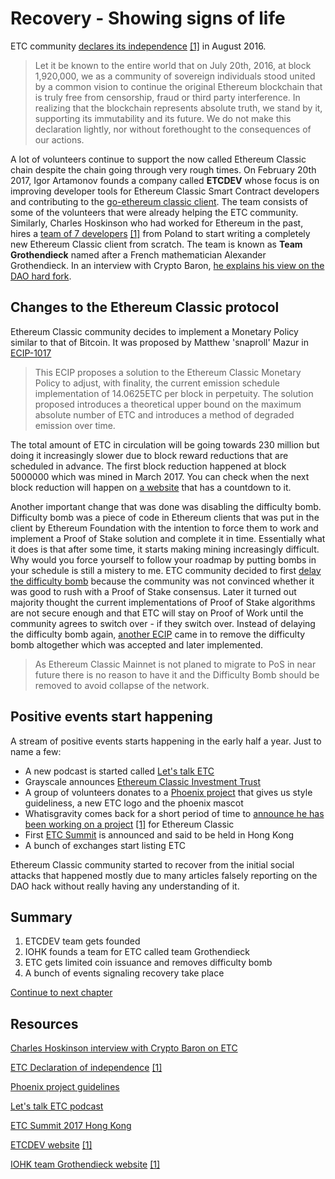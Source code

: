 # Recovery - Showing signs of life

ETC community [declares its independence](https://ethereumclassic.github.io/assets/ETC_Declaration_of_Independence.pdf) [[1]](http://archive.is/9agND) in August 2016.
>Let it be known to the entire world that on July 20th, 2016, at block 1,920,000, we as a community of sovereign
individuals stood united by a common vision to continue the original Ethereum blockchain that is truly free from
censorship, fraud or third party interference. In realizing that the blockchain represents absolute truth, we stand
by it, supporting its immutability and its future. We do not make this declaration lightly, nor without forethought to
the consequences of our actions.

A lot of volunteers continue to support the now called Ethereum Classic chain despite the chain going through very rough times.
On February 20th 2017, Igor Artamonov founds a company called **ETCDEV** whose focus is on improving developer tools for Ethereum Classic Smart Contract
developers and contributing to the [go-ethereum classic client](https://github.com/ethereumproject/go-ethereum). The team consists of some of the volunteers
that were already helping the ETC community. Similarly, Charles Hoskinson who had worked for Ethereum in the past, hires a [team of 7 developers](https://iohk.io/projects/ethereum-classic/#team) [[1]](http://archive.is/akZim)
from Poland to start writing a completely new Ethereum Classic client from scratch. The team is known as **Team Grothendieck** named after a French mathematician
Alexander Grothendieck. In an interview with Crypto Baron, [he explains his view on the DAO hard fork](https://www.youtube.com/watch?v=PjKtkjnzcOk).


## Changes to the Ethereum Classic protocol

Ethereum Classic community decides to implement a Monetary Policy similar to that of Bitcoin. It was proposed by Matthew 'snaproll' Mazur in
[ECIP-1017](https://github.com/ethereumproject/ECIPs/blob/master/ECIPs/ECIP-1017.md)

>This ECIP proposes a solution to the Ethereum Classic Monetary Policy to adjust, with finality, the current emission schedule implementation of 14.0625ETC per block in perpetuity. The solution proposed introduces a theoretical upper bound on the maximum absolute number of ETC and introduces a method of degraded emission over time.

The total amount of ETC in circulation will be going towards 230 million but doing it increasingly slower due to block reward reductions
that are scheduled in advance. The first block reduction happened at block 5000000 which was mined in March 2017. You can check when the next block
reduction will happen on [a website](http://ecip1017.com/) that has a countdown to it.

Another important change that was done was disabling the difficulty bomb. Difficulty bomb was a piece of code in Ethereum clients that was put in the client
by Ethereum Foundation with the intention to force them to work and implement a Proof of Stake solution and complete it in time. Essentially what it does is that after some time, it starts making mining increasingly difficult. Why would you force yourself to follow your roadmap by putting bombs in your schedule is still a mistery to me. ETC community decided to first [delay the difficulty bomb](https://github.com/ethereumproject/ECIPs/blob/master/ECIPs/ECIP-1010.md)
because the community was not convinced whether it was good to rush with a Proof of Stake consensus. Later it turned out majority thought the current
implementations of Proof of Stake algorithms are not secure enough and that ETC will stay on Proof of Work until the community agrees to switch over - if they switch over. Instead of delaying the difficulty bomb again, [another ECIP](https://github.com/ethereumproject/ECIPs/blob/master/ECIPs/ECIP-1041.md) came in to remove the difficulty bomb altogether which was accepted and later implemented.

>As Ethereum Classic Mainnet is not planed to migrate to PoS in near future there is no reason to have it and the Difficulty Bomb should be removed to avoid collapse of the network.


## Positive events start happening

A stream of positive events starts happening in the early half a year. Just to name a few:
* A new podcast is started called [Let's talk ETC](https://www.youtube.com/watch?v=J35gvnA-L2c&index=58&list=PLKO8sMfwkZQqGH3Ny2OJ_SRcAvSf_0gx5)
* Grayscale announces [Ethereum Classic Investment Trust](https://grayscale.co/ethereum-classic-investment-trust/)
* A group of volunteers donates to a [Phoenix project](https://github.com/ethereumproject/phoenix-project) that gives us style guideliness, a new ETC logo and the phoenix mascot
* Whatisgravity comes back for a short period of time to [announce he has been working on a project](https://www.reddit.com/r/EthereumClassic/comments/6gwbcu/i_have_been_working_on_an_etc_project_i_did_not/) [[1]](http://archive.is/zUMLw) for Ethereum Classic
* First [ETC Summit](https://etcsummit.com/2017-summit/) is announced and said to be held in Hong Kong
* A bunch of exchanges start listing ETC

Ethereum Classic community started to recover from the initial social attacks that happened mostly due to many articles falsely reporting on the DAO
hack without really having any understanding of it.


## Summary

1. ETCDEV team gets founded
2. IOHK founds a team for ETC called team Grothendieck
3. ETC gets limited coin issuance and removes difficulty bomb
4. A bunch of events signaling recovery take place


[Continue to next chapter](rise.md)


## Resources

[Charles Hoskinson interview with Crypto Baron on ETC](https://www.youtube.com/watch?v=dMNhOIUcOYo)

[ETC Declaration of independence](https://ethereumclassic.github.io/assets/ETC_Declaration_of_Independence.pdf) [[1]](http://archive.is/9agND)

[Phoenix project guidelines](https://github.com/ethereumproject/phoenix-project/blob/master/Design%20Guidelines.pdf)

[Let's talk ETC podcast](https://www.youtube.com/watch?v=J35gvnA-L2c&index=58&list=PLKO8sMfwkZQqGH3Ny2OJ_SRcAvSf_0gx5)

[ETC Summit 2017 Hong Kong](https://etcsummit.com/2017-summit/)

[ETCDEV website](https://etcdevteam.com) [[1]](http://archive.is/wjGPN)

[IOHK team Grothendieck website](https://iohk.io/projects/ethereum-classic/) [[1]](http://archive.is/akZim)
